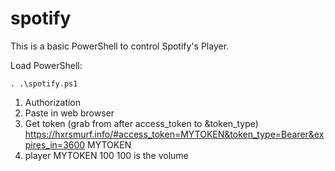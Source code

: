 # spotify

This is a basic PowerShell to control Spotify's Player.

Load PowerShell:

```
. .\spotify.ps1
```

1. Authorization
2. Paste in web browser
3. Get token (grab from after access_token to &token_type)
	https://hxrsmurf.info/#access_token=MYTOKEN&token_type=Bearer&expires_in=3600
	MYTOKEN
4. player MYTOKEN 100
	100 is the volume
 
